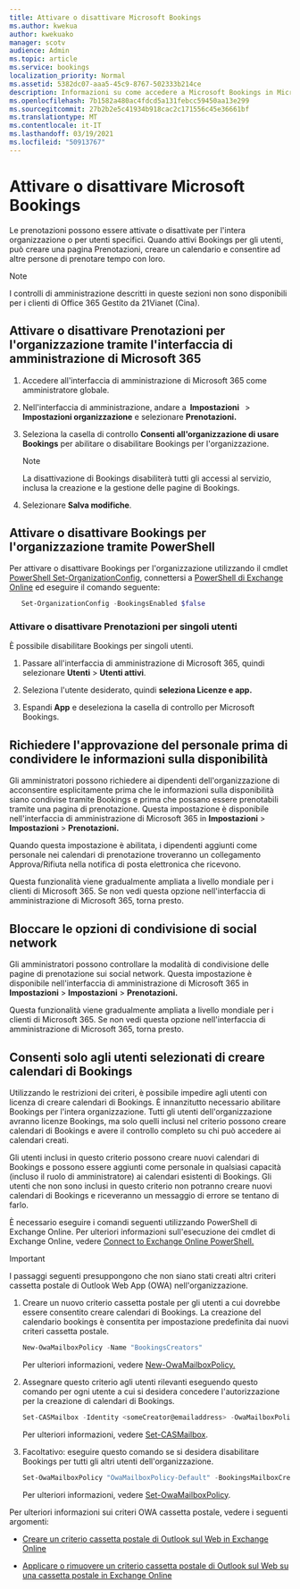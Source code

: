 ```yaml
---
title: Attivare o disattivare Microsoft Bookings
ms.author: kwekua
author: kwekuako
manager: scotv
audience: Admin
ms.topic: article
ms.service: bookings
localization_priority: Normal
ms.assetid: 5382dc07-aaa5-45c9-8767-502333b214ce
description: Informazioni su come accedere a Microsoft Bookings in Microsoft 365.
ms.openlocfilehash: 7b1582a480ac4fdcd5a131febcc59450aa13e299
ms.sourcegitcommit: 27b2b2e5c41934b918cac2c171556c45e36661bf
ms.translationtype: MT
ms.contentlocale: it-IT
ms.lasthandoff: 03/19/2021
ms.locfileid: "50913767"
---
```

# <a name="turn-microsoft-bookings-on-or-off"></a>Attivare o disattivare Microsoft Bookings

Le prenotazioni possono essere attivate o disattivate per l'intera organizzazione o per utenti specifici. Quando attivi Bookings per gli utenti, può creare una pagina Prenotazioni, creare un calendario e consentire ad altre persone di prenotare tempo con loro.

> [!NOTE]
> I controlli di amministrazione descritti in queste sezioni non sono disponibili per i clienti di Office 365 Gestito da 21Vianet (Cina).

## <a name="turn-bookings-on-or-off-for-your-organization-using-the-microsoft-365-admin-center"></a>Attivare o disattivare Prenotazioni per l'organizzazione tramite l'interfaccia di amministrazione di Microsoft 365

1. Accedere all'interfaccia di amministrazione di Microsoft 365 come amministratore globale.

2. Nell'interfaccia di amministrazione, andare a  **Impostazioni**   \> **Impostazioni organizzazione** e selezionare **Prenotazioni.**

3. Seleziona la casella di controllo **Consenti all'organizzazione di usare Bookings** per abilitare o disabilitare Bookings per l'organizzazione.

   > [!NOTE]
   > La disattivazione di Bookings disabiliterà tutti gli accessi al servizio, inclusa la creazione e la gestione delle pagine di Bookings.

4. Selezionare **Salva modifiche**.

## <a name="turn-bookings-on-or-off-for-your-organization-using-powershell"></a>Attivare o disattivare Bookings per l'organizzazione tramite PowerShell

Per attivare o disattivare Bookings per l'organizzazione utilizzando il cmdlet [PowerShell Set-OrganizationConfig](/powershell/module/exchange/set-organizationconfig), connettersi a [PowerShell di Exchange Online](/powershell/exchange/connect-to-exchange-online-powershell) ed eseguire il comando seguente:

```PowerShell
   Set-OrganizationConfig -BookingsEnabled $false
```

### <a name="turn-bookings-on-or-off-for-individual-users"></a>Attivare o disattivare Prenotazioni per singoli utenti

È possibile disabilitare Bookings per singoli utenti.

1. Passare all'interfaccia di amministrazione di Microsoft 365, quindi selezionare **Utenti** \> **Utenti attivi**.

1. Seleziona l'utente desiderato, quindi **seleziona Licenze e app.**

1. Espandi **App** e deseleziona la casella di controllo per Microsoft Bookings.

## <a name="require-staff-approvals-before-sharing-freebusy-information"></a>Richiedere l'approvazione del personale prima di condividere le informazioni sulla disponibilità

Gli amministratori possono richiedere ai dipendenti dell'organizzazione di acconsentire esplicitamente prima che le informazioni sulla disponibilità siano condivise tramite Bookings e prima che possano essere prenotabili tramite una pagina di prenotazione. Questa impostazione è disponibile nell'interfaccia di amministrazione di Microsoft 365 in **Impostazioni** \> **Impostazioni** \> **Prenotazioni.**

Quando questa impostazione è abilitata, i dipendenti aggiunti come personale nei calendari di prenotazione troveranno un collegamento Approva/Rifiuta nella notifica di posta elettronica che ricevono.

Questa funzionalità viene gradualmente ampliata a livello mondiale per i clienti di Microsoft 365. Se non vedi questa opzione nell'interfaccia di amministrazione di Microsoft 365, torna presto.

## <a name="block-social-sharing-options"></a>Bloccare le opzioni di condivisione di social network

Gli amministratori possono controllare la modalità di condivisione delle pagine di prenotazione sui social network. Questa impostazione è disponibile nell'interfaccia di amministrazione di Microsoft 365 in **Impostazioni** \> **Impostazioni** \> **Prenotazioni.**

Questa funzionalità viene gradualmente ampliata a livello mondiale per i clienti di Microsoft 365. Se non vedi questa opzione nell'interfaccia di amministrazione di Microsoft 365, torna presto.

## <a name="allow-only-selected-users-to-create-bookings-calendars"></a>Consenti solo agli utenti selezionati di creare calendari di Bookings

Utilizzando le restrizioni dei criteri, è possibile impedire agli utenti con licenza di creare calendari di Bookings. È innanzitutto necessario abilitare Bookings per l'intera organizzazione. Tutti gli utenti dell'organizzazione avranno licenze Bookings, ma solo quelli inclusi nel criterio possono creare calendari di Bookings e avere il controllo completo su chi può accedere ai calendari creati.

Gli utenti inclusi in questo criterio possono creare nuovi calendari di Bookings e possono essere aggiunti come personale in qualsiasi capacità (incluso il ruolo di amministratore) ai calendari esistenti di Bookings. Gli utenti che non sono inclusi in questo criterio non potranno creare nuovi calendari di Bookings e riceveranno un messaggio di errore se tentano di farlo.

È necessario eseguire i comandi seguenti utilizzando PowerShell di Exchange Online. Per ulteriori informazioni sull'esecuzione dei cmdlet di Exchange Online, vedere [Connect to Exchange Online PowerShell.](/powershell/exchange/connect-to-exchange-online-powershell)

> [!IMPORTANT]
> I passaggi seguenti presuppongono che non siano stati creati altri criteri cassetta postale di Outlook Web App (OWA) nell'organizzazione.

1. Creare un nuovo criterio cassetta postale per gli utenti a cui dovrebbe essere consentito creare calendari di Bookings. La creazione del calendario bookings è consentita per impostazione predefinita dai nuovi criteri cassetta postale.

   ```PowerShell
   New-OwaMailboxPolicy -Name "BookingsCreators"
   ```

   Per ulteriori informazioni, vedere [New-OwaMailboxPolicy.](/powershell/module/exchange/new-owamailboxpolicy)

2. Assegnare questo criterio agli utenti rilevanti eseguendo questo comando per ogni utente a cui si desidera concedere l'autorizzazione per la creazione di calendari di Bookings.

   ```PowerShell
   Set-CASMailbox -Identity <someCreator@emailaddress> -OwaMailboxPolicy "BookingsCreators"
   ```

   Per ulteriori informazioni, vedere [Set-CASMailbox](/powershell/module/exchange/set-casmailbox).

3. Facoltativo: eseguire questo comando se si desidera disabilitare Bookings per tutti gli altri utenti dell'organizzazione.

   ```PowerShell
   Set-OwaMailboxPolicy "OwaMailboxPolicy-Default" -BookingsMailboxCreationEnabled:$false
   ```

   Per ulteriori informazioni, vedere [Set-OwaMailboxPolicy](/powershell/module/exchange/set-owamailboxpolicy).

Per ulteriori informazioni sui criteri OWA cassetta postale, vedere i seguenti argomenti:

- [Creare un criterio cassetta postale di Outlook sul Web in Exchange Online](/exchange/clients-and-mobile-in-exchange-online/outlook-on-the-web/create-outlook-web-app-mailbox-policy)

- [Applicare o rimuovere un criterio cassetta postale di Outlook sul Web su una cassetta postale in Exchange Online](/exchange/clients-and-mobile-in-exchange-online/outlook-on-the-web/create-outlook-web-app-mailbox-policy)